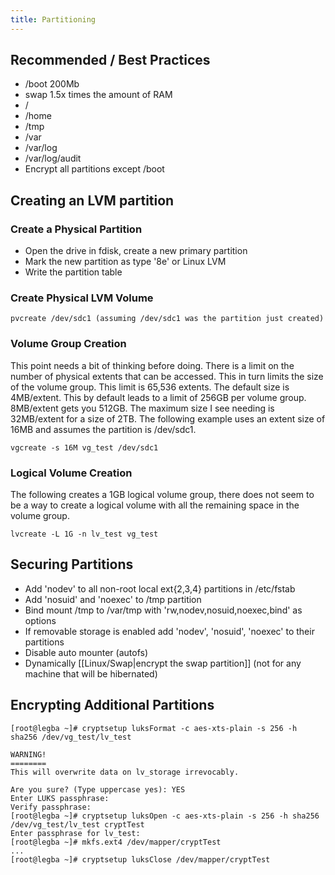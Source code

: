 ```yaml
---
title: Partitioning
---
```


## Recommended / Best Practices

* /boot 200Mb
* swap 1.5x times the amount of RAM
* /
* /home
* /tmp
* /var
* /var/log
* /var/log/audit
* Encrypt all partitions except /boot

## Creating an LVM partition
### Create a Physical Partition

* Open the drive in fdisk, create a new primary partition
* Mark the new partition as type '8e' or Linux LVM
* Write the partition table

### Create Physical LVM Volume

```
pvcreate /dev/sdc1 (assuming /dev/sdc1 was the partition just created)
```

### Volume Group Creation

This point needs a bit of thinking before doing. There is a limit on the number
of physical extents that can be accessed. This in turn limits the size of the
volume group. This limit is 65,536 extents. The default size is 4MB/extent.
This by default leads to a limit of 256GB per volume group. 8MB/extent gets you
512GB. The maximum size I see needing is 32MB/extent for a size of 2TB. The
following example uses an extent size of 16MB and assumes the partition is
/dev/sdc1.

```
vgcreate -s 16M vg_test /dev/sdc1
```

### Logical Volume Creation

The following creates a 1GB logical volume group, there does not seem to be a
way to create a logical volume with all the remaining space in the volume
group.

```
lvcreate -L 1G -n lv_test vg_test
```

## Securing Partitions

* Add 'nodev' to all non-root local ext{2,3,4} partitions in /etc/fstab
* Add 'nosuid' and 'noexec' to /tmp partition
* Bind mount /tmp to /var/tmp with 'rw,nodev,nosuid,noexec,bind' as options
* If removable storage is enabled add 'nodev', 'nosuid', 'noexec' to their partitions
* Disable auto mounter (autofs)
* Dynamically [[Linux/Swap|encrypt the swap partition]] (not for any machine that will be hibernated)

## Encrypting Additional Partitions

```
[root@legba ~]# cryptsetup luksFormat -c aes-xts-plain -s 256 -h sha256 /dev/vg_test/lv_test

WARNING!
========
This will overwrite data on lv_storage irrevocably.

Are you sure? (Type uppercase yes): YES
Enter LUKS passphrase: 
Verify passphrase: 
[root@legba ~]# cryptsetup luksOpen -c aes-xts-plain -s 256 -h sha256 /dev/vg_test/lv_test cryptTest
Enter passphrase for lv_test:
[root@legba ~]# mkfs.ext4 /dev/mapper/cryptTest
...
[root@legba ~]# cryptsetup luksClose /dev/mapper/cryptTest
```

